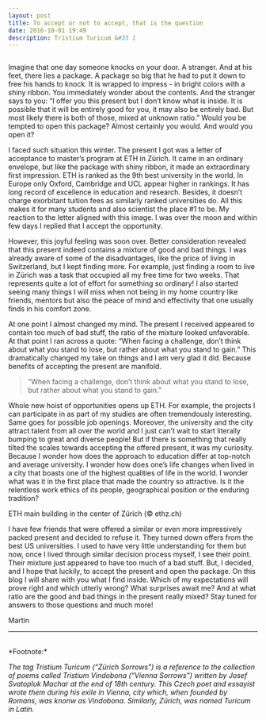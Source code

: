```yaml
---
layout: post
title: To accept or not to accept, that is the question
date: 2016-10-01 19:49
description: Tristium Turicum &#35 1 
---
```

<div class="img_row">
	<img class="col three" src="{{ site.baseurl }}/img/package.jpg" alt="" title="package"/>
</div>
<div class="col three caption"> 
</div>

Imagine that one day someone knocks on your door. A stranger. And at his feet, there lies a package. A package so big that he had to put it down to free his hands to knock. It is wrapped to impress - in bright colors with a shiny ribbon. You immediately wonder about the contents. And the stranger says to you: “I offer you this present but I don’t know what is inside. It is possible that it will be entirely good for you, it may also be entirely bad. But most likely there is both of those, mixed at unknown ratio.” Would you be tempted to open this package? Almost certainly you would. And would you open it?

I faced such situation this winter. The present I got was a letter of acceptance to master’s program at ETH in Zürich. It came in an ordinary envelope, but like the package with shiny ribbon, it made an extraordinary first impression. ETH is ranked as the 9th best university in the world. In Europe only Oxford, Cambridge and UCL appear higher in rankings. It has long record of excellence in education and research. Besides, it doesn’t charge exorbitant tuition fees as similarly ranked universities do. All this makes it for many students and also scientist the place #1 to be. My reaction to the letter aligned with this image. I was over the moon and within few days I replied that I accept the opportunity.

However, this joyful feeling was soon over. Better consideration revealed that this present indeed contains a mixture of good and bad things. I was already aware of some of the disadvantages, like the price of living in Switzerland, but I kept finding more. For example, just finding a room to live in Zürich was a task that occupied all my free time for two weeks. That represents quite a lot of effort for something so ordinary! I also started seeing many things I will miss when not being in my home country like friends, mentors but also the peace of mind and effectivity that one usually finds in his comfort zone.

At one point I almost changed my mind. The present I received appeared to contain too much of bad stuff, the ratio of the mixture looked unfavorable. At that point I ran across a quote: “When facing a challenge, don’t think about what you stand to lose, but rather about what you stand to gain.” This dramatically changed my take on things and I am very glad it did. Because benefits of accepting the present are manifold.

> “When facing a challenge, don’t think about what you stand to lose, but rather about what you stand to gain.”

Whole new hoist of opportunities opens up ETH. For example, the projects I can participate in as part of my studies are often tremendously interesting. Same goes for possible job openings. Moreover, the university and the city attract talent from all over the world and I just can’t wait to start literally bumping to great and diverse people! But if there is something that really tilted the scales towards accepting the offered present, it was my curiosity. Because I wonder how does the approach to education differ at top-notch and average university. I wonder how does one’s life changes when lived in a city that boasts one of the highest qualities of life in the world. I wonder what was it in the first place that made the country so attractive. Is it the relentless work ethics of its people, geographical position or the enduring tradition?

<div class="img_row">
	<img class="col three" src="{{ site.baseurl }}/img/eth_gebaeude.jpg" alt="" title="die ETH"/>
</div>
<div class="col three caption"> 
ETH main building in the center of Zürich (&copy; ethz.ch)
</div>

I have few friends that were offered a similar or even more impressively packed present and decided to refuse it. They turned down offers from the best US universities. I used to have very little understanding for them but now, once I lived through similar decision process myself, I see their point. Their mixture just appeared to have too much of a bad stuff. But, I decided, and I hope that luckily, to accept the present and open the package.
On this blog I will share with you what I find inside. Which of my expectations will prove right and which utterly wrong? What surprises await me? And at what ratio are the good and bad things in the present really mixed? Stay tuned for answers to those questions and much more! 

Martin

<hr>
<br/>
*Footnote:*

*The tag Tristium Turicum (“Zürich Sorrows”) is a reference to the collection of poems called Tristium Vindobona (“Vienna Sorrows”) written by Josef Svatopluk Machar at the end of 18th century. This Czech poet and essayist wrote them during his exile in Vienna, city which, when founded by Romans, was knonw as Vindobona. Similarly, Zürich, was named Turicum in Latin.*
